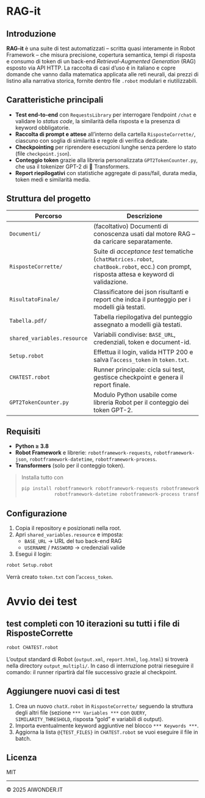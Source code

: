# RAG-it

## Introduzione  
**RAG-it** è una suite di test automatizzati – scritta quasi interamente in Robot Framework – che misura precisione, copertura semantica, tempi di risposta e consumo di token di un back-end _Retrieval-Augmented Generation_ (RAG) esposto via API HTTP. La raccolta di casi d’uso è in italiano e copre domande che vanno dalla matematica applicata alle reti neurali, dai prezzi di listino alla narrativa storica, fornite dentro file `.robot` modulari e riutilizzabili.<!-- :contentReference[oaicite:0]{index=0} -->

## Caratteristiche principali  

* **Test end-to-end** con `RequestsLibrary` per interrogare l’endpoint `/chat` e validare lo _status code_, la similarità della risposta e la presenza di keyword obbligatorie.<!-- :contentReference[oaicite:1]{index=1} -->
* **Raccolta di prompt e attese** all’interno della cartella `RisposteCorrette/`, ciascuno con soglia di similarità e regole di verifica dedicate.<!-- :contentReference[oaicite:2]{index=2} -->
* **Checkpointing** per riprendere esecuzioni lunghe senza perdere lo stato (file `checkpoint.json`).<!-- :contentReference[oaicite:3]{index=3} -->
* **Conteggio token** grazie alla libreria personalizzata `GPT2TokenCounter.py`, che usa il tokenizer GPT-2 di 🤗 Transformers.<!-- :contentReference[oaicite:4]{index=4} -->
* **Report riepilogativi** con statistiche aggregate di pass/fail, durata media, token medi e similarità media.<!-- :contentReference[oaicite:5]{index=5} -->

## Struttura del progetto  

| Percorso | Descrizione |
|----------|-------------|
| `Documenti/` | (facoltativo) Documenti di conoscenza usati dal motore RAG – da caricare separatamente. |
| `RisposteCorrette/` | Suite di _acceptance test_ tematiche (`chatMatrices.robot`, `chatBook.robot`, ecc.) con prompt, risposta attesa e keyword di validazione.<!-- :contentReference[oaicite:6]{index=6} --> |
| `RisultatoFinale/` | Classificatore dei json risultanti e report che indca il punteggio per i modelli già testati.|
| `Tabella.pdf/` | Tabella riepilogativa del punteggio assegnato a modelli già testati.|
| `shared_variables.resource` | Variabili condivise: `BASE_URL`, credenziali, token e document-id.<!-- :contentReference[oaicite:7]{index=7} --> |
| `Setup.robot` | Effettua il login, valida HTTP 200 e salva l’`access_token` in `token.txt`.<!-- :contentReference[oaicite:8]{index=8} --> |
| `CHATEST.robot` | Runner principale: cicla sui test, gestisce checkpoint e genera il report finale.<!-- :contentReference[oaicite:9]{index=9} --> |
| `GPT2TokenCounter.py` | Modulo Python usabile come libreria Robot per il conteggio dei token GPT-2.<!-- :contentReference[oaicite:10]{index=10} --> |

## Requisiti  

* **Python ≥ 3.8**  
* **Robot Framework** e librerie: `robotframework-requests`, `robotframework-json`, `robotframework-datetime`, `robotframework-process`.<!-- :contentReference[oaicite:11]{index=11} -->  
* **Transformers** (solo per il conteggio token).<!-- :contentReference[oaicite:12]{index=12} -->

> Installa tutto con  
> ```bash
> pip install robotframework robotframework-requests robotframework-json \
>             robotframework-datetime robotframework-process transformers
> ```

## Configurazione  

1. Copia il repository e posizionati nella root.  
2. Apri `shared_variables.resource` e imposta:  
   * `BASE_URL` → URL del tuo back-end RAG  
   * `USERNAME` / `PASSWORD` → credenziali valide  
3. Esegui il login:  
```bash
robot Setup.robot
```

Verrà creato `token.txt` con l’`access_token`.

# Avvio dei test

## test completi con 10 iterazioni su tutti i file di RisposteCorrette
```bash
robot CHATEST.robot
```

L’output standard di Robot (`output.xml`, `report.html`, `log.html`) si troverà nella directory `output_multipli/`. In caso di interruzione potrai rieseguire il comando: il runner ripartirà dal file successivo grazie al checkpoint.

## Aggiungere nuovi casi di test

1. Crea un nuovo `chatX.robot` in `RisposteCorrette/` seguendo la struttura degli altri file (sezione `*** Variables ***` con `QUERY`, `SIMILARITY_THRESHOLD`, risposta “gold” e variabili di output).
2. Importa eventualmente keyword aggiuntive nel blocco `*** Keywords ***`.
3. Aggiorna la lista `@{TEST_FILES}` in `CHATEST.robot` se vuoi eseguire il file in batch.


## Licenza

MIT

---

© 2025 AIWONDER.IT

